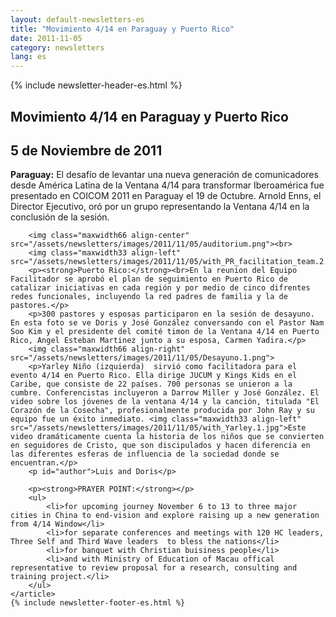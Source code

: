 ```yaml
---
layout: default-newsletters-es
title: "Movimiento 4/14 en Paraguay y Puerto Rico"
date: 2011-11-05
category: newsletters
lang: es
---
```

<div id="newsletter">
{% include newsletter-header-es.html %}
	<article>
	    <h1>Movimiento 4/14 en Paraguay y Puerto Rico</h1>
		<h2 id="article-date"><time datetime="2011-11-05">5 de Noviembre de 2011</time></h2>
	    <p id="first-paragraph"><strong>Paraguay:</strong> El desafío de levantar una nueva generación de comunicadores desde América Latina de la Ventana 4/14 para transformar Iberoamérica fue presentado en COICOM 2011 en Paraguay el 19 de Octubre.  Arnold Enns,  el Director Ejecutivo,  oró por un grupo representando la Ventana 4/14 en la conclusión de la sesión.</p>

		<img class="maxwidth66 align-center" src="/assets/newsletters/images/2011/11/05/auditorium.png"><br>
		<img class="maxwidth33 align-left" src="/assets/newsletters/images/2011/11/05/with_PR_facilitation_team.2.jpg">
		<p><strong>Puerto Rico:</strong><br>En la reunion del Equipo Facilitador se aprobó el plan de seguimiento en Puerto Rico de catalizar iniciativas en cada región y por medio de cinco difrentes redes funcionales, incluyendo la red padres de familia y la de pastores.</p>
	    <p>300 pastores y esposas participaron en la sesión de desayuno. En esta foto se ve Doris y José González conversando con el Pastor Nam Soo Kim y el presidente del comité timon de la Ventana 4/14 en Puerto Rico, Angel Esteban Martinez junto a su esposa, Carmen Yadira.</p>
	    <img class="maxwidth66 align-right" src="/assets/newsletters/images/2011/11/05/Desayuno.1.png">
		<p>Yarley Niño (izquierda)  sirvió como facilitadora para el evento 4/14 en Puerto Rico. Ella dirige JUCUM y Kings Kids en el Caribe, que consiste de 22 países. 700 personas se unieron a la cumbre. Conferencistas incluyeron a Darrow Miller y José González. El video sobre los jóvenes de la ventana 4/14 y la canción, titulada "El Corazón de la Cosecha", profesionalmente producida por John Ray y su equipo fue un éxito inmediato. <img class="maxwidth33 align-left" src="/assets/newsletters/images/2011/11/05/with_Yarley.1.jpg">Este video dramáticamente cuenta la historia de los niños que se convierten en seguidores de Cristo, que son discipulados y hacen diferencia en las diferentes esferas de influencia de la sociedad donde se encuentran.</p>
		<p id="author">Luis and Doris</p>

		<p><strong>PRAYER POINT:</strong></p>
		<ul>
			<li>for upcoming journey November 6 to 13 to three major cities in China to end-vision and explore raising up a new generation from 4/14 Window</li>
			<li>for separate conferences and meetings with 120 HC leaders, Three Self and Third Wave leaders  to bless the nations</li>
			<li>for banquet with Christian buisiness people</li>
			<li>and with Ministry of Education of Macau offical representative to review proposal for a research, consulting and training project.</li>
		</ul>
	</article>
	{% include newsletter-footer-es.html %}
</div>
